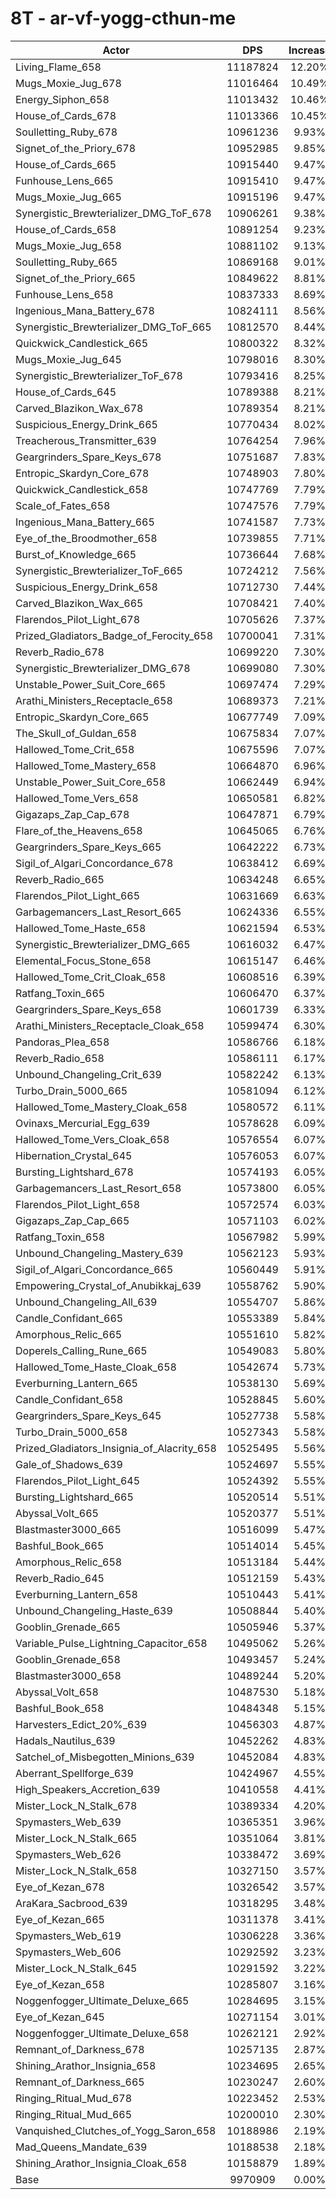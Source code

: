 # 8T - ar-vf-yogg-cthun-me
| Actor | DPS | Increase |
|---|:---:|:---:|
|Living_Flame_658|11187824|12.20%|
|Mugs_Moxie_Jug_678|11016464|10.49%|
|Energy_Siphon_658|11013432|10.46%|
|House_of_Cards_678|11013366|10.45%|
|Soulletting_Ruby_678|10961236|9.93%|
|Signet_of_the_Priory_678|10952985|9.85%|
|House_of_Cards_665|10915440|9.47%|
|Funhouse_Lens_665|10915410|9.47%|
|Mugs_Moxie_Jug_665|10915196|9.47%|
|Synergistic_Brewterializer_DMG_ToF_678|10906261|9.38%|
|House_of_Cards_658|10891254|9.23%|
|Mugs_Moxie_Jug_658|10881102|9.13%|
|Soulletting_Ruby_665|10869168|9.01%|
|Signet_of_the_Priory_665|10849622|8.81%|
|Funhouse_Lens_658|10837333|8.69%|
|Ingenious_Mana_Battery_678|10824111|8.56%|
|Synergistic_Brewterializer_DMG_ToF_665|10812570|8.44%|
|Quickwick_Candlestick_665|10800322|8.32%|
|Mugs_Moxie_Jug_645|10798016|8.30%|
|Synergistic_Brewterializer_ToF_678|10793416|8.25%|
|House_of_Cards_645|10789388|8.21%|
|Carved_Blazikon_Wax_678|10789354|8.21%|
|Suspicious_Energy_Drink_665|10770434|8.02%|
|Treacherous_Transmitter_639|10764254|7.96%|
|Geargrinders_Spare_Keys_678|10751687|7.83%|
|Entropic_Skardyn_Core_678|10748903|7.80%|
|Quickwick_Candlestick_658|10747769|7.79%|
|Scale_of_Fates_658|10747576|7.79%|
|Ingenious_Mana_Battery_665|10741587|7.73%|
|Eye_of_the_Broodmother_658|10739855|7.71%|
|Burst_of_Knowledge_665|10736644|7.68%|
|Synergistic_Brewterializer_ToF_665|10724212|7.56%|
|Suspicious_Energy_Drink_658|10712730|7.44%|
|Carved_Blazikon_Wax_665|10708421|7.40%|
|Flarendos_Pilot_Light_678|10705626|7.37%|
|Prized_Gladiators_Badge_of_Ferocity_658|10700041|7.31%|
|Reverb_Radio_678|10699220|7.30%|
|Synergistic_Brewterializer_DMG_678|10699080|7.30%|
|Unstable_Power_Suit_Core_665|10697474|7.29%|
|Arathi_Ministers_Receptacle_658|10689373|7.21%|
|Entropic_Skardyn_Core_665|10677749|7.09%|
|The_Skull_of_Guldan_658|10675834|7.07%|
|Hallowed_Tome_Crit_658|10675596|7.07%|
|Hallowed_Tome_Mastery_658|10664870|6.96%|
|Unstable_Power_Suit_Core_658|10662449|6.94%|
|Hallowed_Tome_Vers_658|10650581|6.82%|
|Gigazaps_Zap_Cap_678|10647871|6.79%|
|Flare_of_the_Heavens_658|10645065|6.76%|
|Geargrinders_Spare_Keys_665|10642222|6.73%|
|Sigil_of_Algari_Concordance_678|10638412|6.69%|
|Reverb_Radio_665|10634248|6.65%|
|Flarendos_Pilot_Light_665|10631669|6.63%|
|Garbagemancers_Last_Resort_665|10624336|6.55%|
|Hallowed_Tome_Haste_658|10621594|6.53%|
|Synergistic_Brewterializer_DMG_665|10616032|6.47%|
|Elemental_Focus_Stone_658|10615147|6.46%|
|Hallowed_Tome_Crit_Cloak_658|10608516|6.39%|
|Ratfang_Toxin_665|10606470|6.37%|
|Geargrinders_Spare_Keys_658|10601739|6.33%|
|Arathi_Ministers_Receptacle_Cloak_658|10599474|6.30%|
|Pandoras_Plea_658|10586766|6.18%|
|Reverb_Radio_658|10586111|6.17%|
|Unbound_Changeling_Crit_639|10582242|6.13%|
|Turbo_Drain_5000_665|10581094|6.12%|
|Hallowed_Tome_Mastery_Cloak_658|10580572|6.11%|
|Ovinaxs_Mercurial_Egg_639|10578628|6.09%|
|Hallowed_Tome_Vers_Cloak_658|10576554|6.07%|
|Hibernation_Crystal_645|10576053|6.07%|
|Bursting_Lightshard_678|10574193|6.05%|
|Garbagemancers_Last_Resort_658|10573800|6.05%|
|Flarendos_Pilot_Light_658|10572574|6.03%|
|Gigazaps_Zap_Cap_665|10571103|6.02%|
|Ratfang_Toxin_658|10567982|5.99%|
|Unbound_Changeling_Mastery_639|10562123|5.93%|
|Sigil_of_Algari_Concordance_665|10560449|5.91%|
|Empowering_Crystal_of_Anubikkaj_639|10558762|5.90%|
|Unbound_Changeling_All_639|10554707|5.86%|
|Candle_Confidant_665|10553389|5.84%|
|Amorphous_Relic_665|10551610|5.82%|
|Doperels_Calling_Rune_665|10549083|5.80%|
|Hallowed_Tome_Haste_Cloak_658|10542674|5.73%|
|Everburning_Lantern_665|10538130|5.69%|
|Candle_Confidant_658|10528845|5.60%|
|Geargrinders_Spare_Keys_645|10527738|5.58%|
|Turbo_Drain_5000_658|10527343|5.58%|
|Prized_Gladiators_Insignia_of_Alacrity_658|10525495|5.56%|
|Gale_of_Shadows_639|10524697|5.55%|
|Flarendos_Pilot_Light_645|10524392|5.55%|
|Bursting_Lightshard_665|10520514|5.51%|
|Abyssal_Volt_665|10520377|5.51%|
|Blastmaster3000_665|10516099|5.47%|
|Bashful_Book_665|10514014|5.45%|
|Amorphous_Relic_658|10513184|5.44%|
|Reverb_Radio_645|10512159|5.43%|
|Everburning_Lantern_658|10510443|5.41%|
|Unbound_Changeling_Haste_639|10508844|5.40%|
|Gooblin_Grenade_665|10505946|5.37%|
|Variable_Pulse_Lightning_Capacitor_658|10495062|5.26%|
|Gooblin_Grenade_658|10493457|5.24%|
|Blastmaster3000_658|10489244|5.20%|
|Abyssal_Volt_658|10487530|5.18%|
|Bashful_Book_658|10484348|5.15%|
|Harvesters_Edict_20%_639|10456303|4.87%|
|Hadals_Nautilus_639|10452262|4.83%|
|Satchel_of_Misbegotten_Minions_639|10452084|4.83%|
|Aberrant_Spellforge_639|10424967|4.55%|
|High_Speakers_Accretion_639|10410558|4.41%|
|Mister_Lock_N_Stalk_678|10389334|4.20%|
|Spymasters_Web_639|10365351|3.96%|
|Mister_Lock_N_Stalk_665|10351064|3.81%|
|Spymasters_Web_626|10338472|3.69%|
|Mister_Lock_N_Stalk_658|10327150|3.57%|
|Eye_of_Kezan_678|10326542|3.57%|
|AraKara_Sacbrood_639|10318295|3.48%|
|Eye_of_Kezan_665|10311378|3.41%|
|Spymasters_Web_619|10306228|3.36%|
|Spymasters_Web_606|10292592|3.23%|
|Mister_Lock_N_Stalk_645|10291592|3.22%|
|Eye_of_Kezan_658|10285807|3.16%|
|Noggenfogger_Ultimate_Deluxe_665|10284695|3.15%|
|Eye_of_Kezan_645|10271154|3.01%|
|Noggenfogger_Ultimate_Deluxe_658|10262121|2.92%|
|Remnant_of_Darkness_678|10257135|2.87%|
|Shining_Arathor_Insignia_658|10234695|2.65%|
|Remnant_of_Darkness_665|10230247|2.60%|
|Ringing_Ritual_Mud_678|10223452|2.53%|
|Ringing_Ritual_Mud_665|10200010|2.30%|
|Vanquished_Clutches_of_Yogg_Saron_658|10188986|2.19%|
|Mad_Queens_Mandate_639|10188538|2.18%|
|Shining_Arathor_Insignia_Cloak_658|10158879|1.89%|
|Base|9970909|0.00%|
